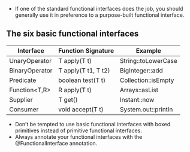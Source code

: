 * If one of the standard functional interfaces does the job, you should generally use it in preference to a purpose-built functional interface.

## The six basic functional interfaces

| Interface | Function Signature | Example |
----|----|----
| UnaryOperator<T> | T apply(T t) | String::toLowerCase |
| BinaryOperator<T> | T apply(T t1, T t2) | BigInteger::add |
| Predicate<T> | boolean test(T t) | Collection::isEmpty |
| Function<T,R> | R apply(T t) | Arrays::asList |
| Supplier<T> | T get() | Instant::now |
| Consumer<T> | void accept(T t) | System.out::println |

* Don’t be tempted to use basic functional interfaces with boxed primitives instead of primitive functional interfaces.
* Always annotate your functional interfaces with the @FunctionalInterface annotation.
